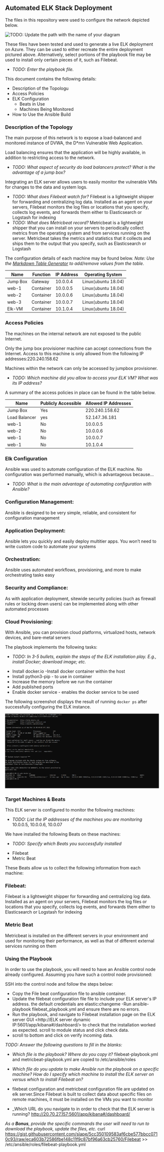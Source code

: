 ## Automated ELK Stack Deployment

The files in this repository were used to configure the network depicted below.

![TODO: Update the path with the name of your diagram](Images/diagram_filename.png)

These files have been tested and used to generate a live ELK deployment on Azure. They can be used to either recreate the entire deployment pictured above. Alternatively, select portions of the playbook file may be used to install only certain pieces of it, such as Filebeat.

  - _TODO: Enter the playbook file._


This document contains the following details:
- Description of the Topologu
- Access Policies
- ELK Configuration
  - Beats in Use
  - Machines Being Monitored
- How to Use the Ansible Build


### Description of the Topology

The main purpose of this network is to expose a load-balanced and monitored instance of DVWA, the D*mn Vulnerable Web Application.

Load balancing ensures that the application will be highly available, in addition to restricting access to the network.
- _TODO: What aspect of security do load balancers protect? What is the advantage of a jump box?_

Integrating an ELK server allows users to easily monitor the vulnerable VMs for changes to the data and system logs.
- _TODO: What does Filebeat watch for?_
Filebeat is a lightweight shipper for forwarding and centralizing log data. Installed as an agent on your servers, Filebeat monitors the log files or locations that you specify, collects log events, and forwards them either to Elasticsearch or Logstash for indexing
- _TODO: What does Metricbeat record?_
Metricbeat is a lightweight shipper that you can install on your servers to periodically collect metrics from the operating system and from services running on the server. Metricbeat takes the metrics and statistics that it collects and ships them to the output that you specify, such as Elasticsearch or Logstash


The configuration details of each machine may be found below.
_Note: Use the [Markdown Table Generator](http://www.tablesgenerator.com/markdown_tables) to add/remove values from the table_.

| Name     | Function | IP Address | Operating System |
|----------|----------|------------|------------------| 
| Jump Box | Gateway  | 10.0.0.4   |Linux(ubuntu 18.04)|
| web-1    | Container| 10.0.0.5   |Linux(ubuntu 18.04)|
| web-2    |Container | 10.0.0.6   |Linux(ubuntu 18.04)|
| web-3    |Container | 10.0.0.7   |Linux(ubuntu 18.04)|
| Elk-VM   |Container | 10.1.0.4   |Linux(ubuntu 18.04)|

### Access Policies

The machines on the internal network are not exposed to the public Internet. 

Only the jump box provisioner machine can accept connections from the Internet. Access to this machine is only allowed from the following IP addresses:220.240.158.62 

Machines within the network can only be accessed by jumpbox provisioner.
- _TODO: Which machine did you allow to access your ELK VM? What was its IP address?_

A summary of the access policies in place can be found in the table below.

| Name        | Publicly Accessible | Allowed IP Addresses |
|----------   |------------------|----------------------|
| Jump Box    |   Yes            | 220.240.158.62       |
|Load Balancer|   yes            |     52.147.36.181    |
|web-1        |    No            |     10.0.0.5         |
|web-2        |    No            |     10.0.0.6         |
|web-1        |    No            |     10.0.0.7         |
|web-1        |    No            |     10.1.0.4         |

### Elk Configuration

Ansible was used to automate configuration of the ELK machine. No configuration was performed manually, which is advantageous because...
- _TODO: What is the main advantage of automating configuration with Ansible?_
### Configuration Management:
Ansible is designed to be very simple, reliable, and consistent for configuration management
### Application Deployment:
Ansible lets you quickly and easily deploy multitier apps. You won’t need to write custom code to automate your systems
### Orchestration:
Ansible uses automated workflows, provisioning, and more to make orchestrating tasks easy
### Security and Compliance:
As with application deployment, sitewide security policies (such as firewall rules or locking down users) can be implemented along with other automated processes
### Cloud Provisioning:
With Ansible, you can provision cloud platforms, virtualized hosts, network devices, and bare-metal servers

The playbook implements the following tasks:
- _TODO: In 3-5 bullets, explain the steps of the ELK installation play. E.g., install Docker; download image; etc._
* Install docker.io -Install docker container within the host
* Install python3-pip - to use in container
* Increase the memory before we run the container
* Add published ports
* Enable docker service - enables the docker service to be used

The following screenshot displays the result of running `docker ps` after successfully configuring the ELK instance.


![DockerOutput](/Images/docker_ps_output.png)



### Target Machines & Beats
This ELK server is configured to monitor the following machines:
- _TODO: List the IP addresses of the machines you are monitoring_ 10.0.0.5, 10.0.0.6, 10.0.07

We have installed the following Beats on these machines:
- _TODO: Specify which Beats you successfully installed_
* Filebeat
* Metric Beat

These Beats allow us to collect the following information from each machine:
### Filebeat:
Filebeat is a lightweight shipper for forwarding and centralizing log data. Installed as an agent on your servers, Filebeat monitors the log files or locations that you specify, collects log events, and forwards them either to Elasticsearch or Logstash for indexing

### Metric Beat
Metricbeat is installed on the different servers in your environment and used for monitoring their performance, as well as that of different external services running on them


### Using the Playbook
In order to use the playbook, you will need to have an Ansible control node already configured. Assuming you have such a control node provisioned: 

SSH into the control node and follow the steps below:
- Copy the File beat configuration file to ansible container.
- Update the filebeat configuration file file to include your ELK server's IP address. the default credentials are elastic:changeme
-Run ansible-playbook filebeat_playbook.yml and ensure there are no errors.
- Run the playbook, and navigate to Filebeat installation page on the ELK server GUI <http://ELK server dynamic IP:5601/app/kibana#/dashboard/> to check that the installation worked as expected. scroll to module status and click check data.
- scroll to bottom and click on verify incoming data.

_TODO: Answer the following questions to fill in the blanks:_
- _Which file is the playbook? Where do you copy it?_
filebeat-playbook.yml and metricbeat-playbook.yml are copied to /etc/ansible/roles

- _Which file do you update to make Ansible run the playbook on a specific machine? How do I specify which machine to install the ELK server on versus which to install Filebeat on?_
* filebeat configuration and metricbeat configuration file are updated on elk server.Since Filebeat is built to collect data about specific files on remote machines, it must be installed on the VMs you want to monitor
- _Which URL do you navigate to in order to check that the ELK server is running?
<http://20.70.27.157:5601/app/kibana#/dashboard/>

_As a **Bonus**, provide the specific commands the user will need to run to download the playbook, update the files, etc._
curl https://gist.githubusercontent.com/slape/5cc350109583af6cbe577bbcc0710c93/raw/eca603b72586fbe148c11f9c87bf96a63cb25760/Filebeat >> /etc/ansible/roles/filebeat-playbook.yml
